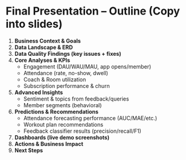 
# Final Presentation – Outline (Copy into slides)
1. **Business Context & Goals**
2. **Data Landscape & ERD**
3. **Data Quality Findings (key issues + fixes)**
4. **Core Analyses & KPIs**
   - Engagement (DAU/WAU/MAU, app opens/member)
   - Attendance (rate, no-show, dwell)
   - Coach & Room utilization
   - Subscription performance & churn
5. **Advanced Insights**
   - Sentiment & topics from feedback/queries
   - Member segments (behavioral)
6. **Predictions & Recommendations**
   - Attendance forecasting performance (AUC/MAE/etc.)
   - Workout plan recommendations
   - Feedback classifier results (precision/recall/F1)
7. **Dashboards (live demo screenshots)**
8. **Actions & Business Impact**
9. **Next Steps**
